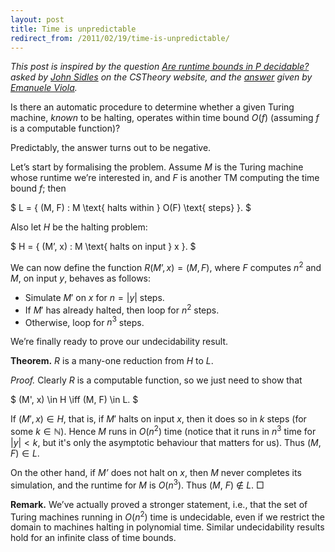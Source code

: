 ```yaml
---
layout: post
title: Time is unpredictable
redirect_from: /2011/02/19/time-is-unpredictable/
---
```


<em>This post is inspired by the question <a href="http://cstheory.stackexchange.com/q/5004/182">Are runtime bounds in P decidable?</a> asked by <a href="http://www.mrfm.org/">John Sidles</a> on the CSTheory website, and the <a href="http://cstheory.stackexchange.com/questions/5004/are-runtime-bounds-in-p-decidable-answer-no/5006#5006">answer</a> given by <a href="http://www.ccs.neu.edu/home/viola/">Emanuele Viola</a>.</em>

Is there an automatic procedure to determine whether a given Turing machine, <em>known</em> to be halting, operates within time bound $O(f)$ (assuming $f$ is a computable function)?

Predictably, the answer turns out to be negative.

Let’s start by formalising the problem. Assume $M$ is the Turing machine whose runtime we’re interested in, and $F$ is another TM computing the time bound $f$; then

$ L = \{ (M, F) : M \text{ halts within } O(F) \text{ steps} \}. $

Also let $H$ be the halting problem:

$ H = \{ (M’, x) : M \text{ halts on input } x \}. $

We can now define the function $R(M’, x) = (M, F)$, where $F$ computes $n^2$ and $M$, on input $y$, behaves as follows:

* Simulate $M'$ on $x$ for $n = |y|$ steps.
* If $M'$ has already halted, then loop for $n^2$ steps.
* Otherwise, loop for $n^3$ steps.

We’re finally ready to prove our undecidability result.

<strong>Theorem.</strong> $R$ is a many-one reduction from $H$ to $L$.

<em>Proof.</em> Clearly $R$ is a computable function, so we just need to show that

$ (M', x) \in H \iff (M, F) \in L. $

If  $(M', x) \in H$, that is, if $M'$ halts on input $x$, then it does so in $k$ steps (for some $k \in \mathbb{N}$). Hence $M$ runs in $O(n^2)$ time (notice that it runs in $n^3$ time for $|y| < k$, but it's only the asymptotic behaviour that matters for us). Thus $(M, F) \in L$.

On the other hand, if <em>M’</em> does not halt on <em>x</em>, then <em>M</em> never completes its simulation, and the runtime for <em>M</em> is <em>O</em>(<em>n</em><sup>3</sup>). Thus (<em>M</em>, <em>F</em>) &notin; <em>L</em>. □

<strong>Remark.</strong> We’ve actually proved a stronger statement, i.e., that the set of Turing machines running in <em>O</em>(<em>n</em><sup>2</sup>) time is undecidable, even if we restrict the domain to machines halting in polynomial time. Similar undecidability results hold for an infinite class of time bounds.
